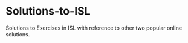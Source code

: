 # Solutions-to-ISL
Solutions to Exercises in ISL with reference to other two popular online solutions.
